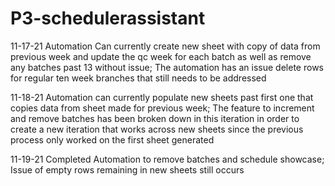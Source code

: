 # P3-schedulerassistant
11-17-21 Automation Can currently create new sheet with copy of data from previous week and update the qc week for each batch as well as remove any batches past 13 without issue; The automation has an issue delete rows for regular ten week branches that still needs to be addressed

11-18-21 Automation can currently populate new sheets past first one that copies data from sheet made for previous week; The feature to increment and remove batches has been broken down in this iteration in order to create a new iteration that works across new sheets since the previous process only worked on the first sheet generated

11-19-21 Completed Automation to remove batches and schedule showcase; Issue of empty rows remaining in new sheets still occurs
